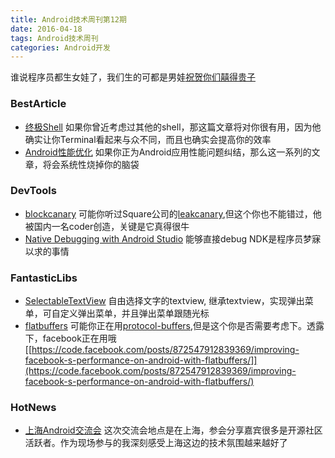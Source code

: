 ```yaml
---
title: Android技术周刊第12期
date: 2016-04-18
tags: Android技术周刊
categories: Android开发
---
```

谁说程序员都生女娃了，我们生的可都是男娃[祝贺你们囍得贵子](http://blog.onlinecache.cn/2016/04/17/%E7%A5%9D%E8%B4%BA%E6%88%91%E7%9A%84%E7%A8%8B%E5%BA%8F%E5%91%98%E5%85%84%E5%BC%9F%E7%94%9F%E5%A8%83/)

<!-- more -->

### BestArticle
- 	[终极Shell](http://macshuo.com/?p=676) 如果你曾近考虑过其他的shell，那这篇文章将对你很有用，因为他确实让你Terminal看起来与众不同，而且也确实会提高你的效率
-  [Android性能优化](http://hukai.me/blog/categories/android-performance/) 如果你正为Android应用性能问题纠结，那么这一系列的文章，将会系统性烧掉你的脑袋
 
### DevTools
- [blockcanary](https://github.com/moduth/blockcanary) 可能你听过Square公司的[leakcanary](https://github.com/square/leakcanary),但这个你也不能错过，他被国内一名coder创造，关键是它真得很牛
- [Native Debugging with Android Studio](https://developer.oculus.com/documentation/mobilesdk/latest/concepts/mobile-studio-debug/) 能够直接debug NDK是程序员梦寐以求的事情

### FantasticLibs
- [SelectableTextView](https://github.com/yinchuandong/SelectableTextView) 自由选择文字的textview, 继承textview，实现弹出菜单，可自定义弹出菜单，并且弹出菜单跟随光标
- [flatbuffers](https://github.com/google/flatbuffers) 可能你正在用[protocol-buffers](https://developers.google.com/protocol-buffers/),但是这个你是否需要考虑下。透露下，facebook正在用哦[[https://code.facebook.com/posts/872547912839369/improving-facebook-s-performance-on-android-with-flatbuffers/]](https://code.facebook.com/posts/872547912839369/improving-facebook-s-performance-on-android-with-flatbuffers/)

### HotNews
- [上海Android交流会](http://chuansong.me/n/2851039) 这次交流会地点是在上海，参会分享嘉宾很多是开源社区活跃者。作为现场参与的我深刻感受上海这边的技术氛围越来越好了